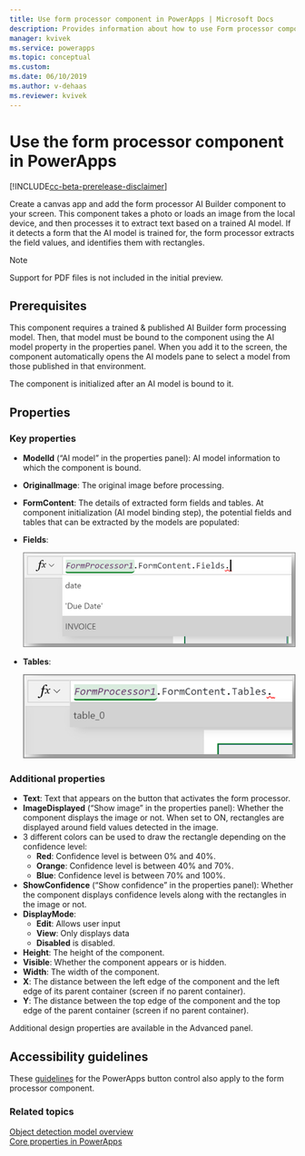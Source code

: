 ```yaml
---
title: Use form processor component in PowerApps | Microsoft Docs
description: Provides information about how to use Form processor component in PowerApps
manager: kvivek
ms.service: powerapps
ms.topic: conceptual
ms.custom: 
ms.date: 06/10/2019
ms.author: v-dehaas
ms.reviewer: kvivek
---
```


# Use the form processor component in PowerApps

[!INCLUDE[cc-beta-prerelease-disclaimer](./includes/cc-beta-prerelease-disclaimer.md)]

Create a canvas app and add the form processor AI Builder component to your screen. This component takes a photo or loads an image from the local device, and then processes it to extract text based on a trained AI model. If it detects a form that the AI model is trained for, the form processor extracts the field values, and identifies them with rectangles.

> [!NOTE] 
>Support for PDF files is not included in the initial preview.

## Prerequisites
This component requires a trained & published AI Builder form processing model. Then, that model must be bound to the component using the AI model property in the properties panel.
When you add it to the screen, the component automatically opens the AI models pane to select a model from those published in that environment. 

The component is initialized after an AI model is bound to it.

## Properties
### Key properties
 - **ModelId** (“AI model” in the properties panel): AI model information to which the component is bound.
 - **OriginalImage**: The original image before processing.
 - **FormContent**: The details of extracted form fields and tables. At component initialization (AI model binding step), the potential fields and tables that can be extracted by the models are populated:
 - **Fields**:

    ![Form fields screen](media/form-fields.png "Form fields screen")
 - **Tables**:

    ![Form tables screen](media/form-tables.png "Form tables screen") 

### Additional properties
 - **Text**: Text that appears on the button that activates the form processor.
 - **ImageDisplayed** (“Show image” in the properties panel): Whether the component displays the image or not. When set to ON, rectangles are displayed around field values detected in the image.
 - 3 different colors can be used to draw the rectangle depending on the confidence level:
     - **Red**: Confidence level is between 0% and 40%.
     - **Orange**: Confidence level is between 40% and 70%.
     - **Blue**: Confidence level is between 70% and 100%.
 - **ShowConfidence** (“Show confidence” in the properties panel): Whether the component displays confidence levels along with the rectangles in the image or not.
 - **DisplayMode**:
     - **Edit**: Allows user input
     - **View**: Only displays data 
     - **Disabled** is disabled.
 - **Height**: The height of the component.
 - **Visible**: Whether the component appears or is hidden.
 - **Width**: The width of the component.
 - **X**: The distance between the left edge of the component and the left edge of its parent container (screen if no parent container).
 - **Y**: The distance between the top edge of the component and the top edge of the parent container (screen if no parent container).

Additional design properties are available in the Advanced panel.

## Accessibility guidelines
These [guidelines](/powerapps/maker/canvas-apps/controls/control-button) for the PowerApps button control also apply to the form processor component.

### Related topics

[Object detection model overview](object-detection-overview.md)<br/>
[Core properties in PowerApps](/powerapps/maker/canvas-apps/controls/properties-core)
